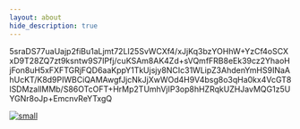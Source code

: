 ```yaml
---
layout: about
hide_description: true
---
```



5sraDS77uaUajp2fiBu1aLjmt72LI25SvWCXf4/xJjKq3bzYOHhW+YzCf4oSCXxD9T28ZQ7zt9ksntw9S7IPfj/cuKSAm8AK4Zd+sVQmfFRB8eEk39cz2YhaoHjFon8uH5xFXFTGRjFQD6aaKppY1TkUjsjy8NCIc31WLipZ3AhdenYmHS9INaAhUcKT/K8d9PIWBCiQAMAwgfJjcNkJjXwWOd4H9V4bsg8o3qHa0kx4VcGT8lSDMzallMMb/S86OTcOFT+HrMp2TUmhVjIP3op8hHZRqkUZHJavMQG1z5UYGNr8oJp+EmcnvReYTxgQ


[![small](https://i.imgur.com/kduKIaz.jpg)](https://www.coderstool.com/aes-decryption)



